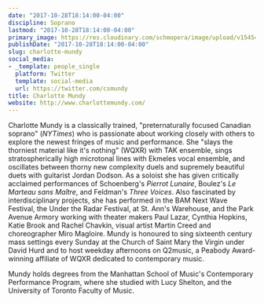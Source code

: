 ```yaml
---
date: "2017-10-28T18:14:00-04:00"
discipline: Soprano
lastmod: "2017-10-28T18:14:00-04:00"
primary_image: https://res.cloudinary.com/schmopera/image/upload/v1545409169/media/webhook-uploads/1509228799671/P1020307.jpg.jpg
publishDate: "2017-10-28T18:14:00-04:00"
slug: charlotte-mundy
social_media:
- _template: people_single
  platform: Twitter
  template: social-media
  url: https://twitter.com/csmundy
title: Charlotte Mundy
website: http://www.charlottemundy.com/
---
```


Charlotte Mundy is a classically trained, "preternaturally focused Canadian soprano" (*NYTimes*) who is passionate about working closely with others to explore the newest fringes of music and performance. She "slays the thorniest material like it's nothing" (WQXR) with TAK ensemble, sings stratospherically high microtonal lines with Ekmeles vocal ensemble, and oscillates between thorny new complexity duels and supremely beautiful duets with guitarist Jordan Dodson. As a soloist she has given critically acclaimed performances of Schoenberg's *Pierrot Lunaire*, Boulez's *Le Marteau sans Maître*, and Feldman's *Three Voices*. Also fascinated by interdisciplinary projects, she has performed in the BAM Next Wave Festival, the Under the Radar Festival, at St. Ann's Warehouse, and the Park Avenue Armory working with theater makers Paul Lazar, Cynthia Hopkins, Katie Brook and Rachel Chavkin, visual artist Martin Creed and choreographer Miro Magloire.  Mundy is honoured to sing sixteenth century mass settings every Sunday at the Church of Saint Mary the Virgin under David Hurd and to host weekday afternoons on Q2music, a Peabody Award-winning affiliate of WQXR dedicated to contemporary music.

Mundy holds degrees from the Manhattan School of Music's Contemporary Performance Program, where she studied with Lucy Shelton, and the University of Toronto Faculty of Music.

